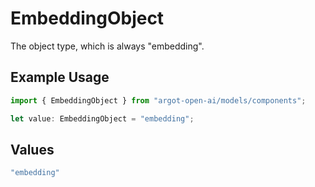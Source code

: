 # EmbeddingObject

The object type, which is always "embedding".

## Example Usage

```typescript
import { EmbeddingObject } from "argot-open-ai/models/components";

let value: EmbeddingObject = "embedding";
```

## Values

```typescript
"embedding"
```